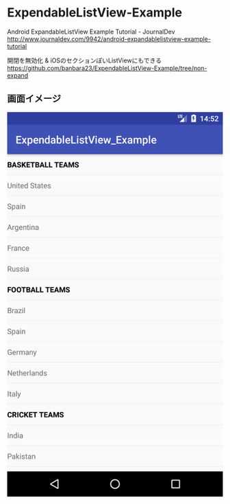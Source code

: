 # ExpendableListView-Example

Android ExpandableListView Example Tutorial - JournalDev http://www.journaldev.com/9942/android-expandablelistview-example-tutorial

開閉を無効化 & iOSのセクションぽいListViewにもできる  
https://github.com/banbara23/ExpendableListView-Example/tree/non-expand

## 画面イメージ
![](https://github.com/banbara23/ExpendableListView-Example/blob/master/Screenshot_1502257957.png)